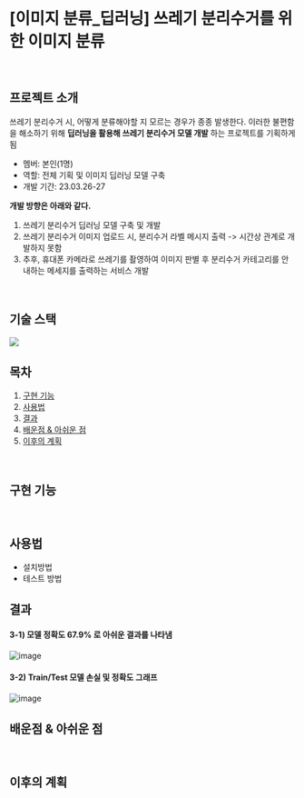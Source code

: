 # [이미지 분류_딥러닝] 쓰레기 분리수거를 위한 이미지 분류
  <br>

## 프로젝트 소개
쓰레기 분리수거 시, 어떻게 분류해야할 지 모르는 경우가 종종 발생한다.
이러한 불편함을 해소하기 위해 **딥러닝을 활용해 쓰레기 분리수거 모델 개발** 하는 프로젝트를 기획하게 됨
  <br>

* 멤버: 본인(1명)
* 역할: 전체 기획 및 이미지 딥러닝 모델 구축
  <br>
* 개발 기간: 23.03.26-27
  <br>

**개발 방향은 아래와 같다.**
1. 쓰레기 분리수거 딥러닝 모델 구축 및 개발 
2. 쓰레기 분리수거 이미지 업로드 시, 분리수거 라벨 메시지 출력 -> 시간상 관계로 개발하지 못함
3. 추후, 휴대폰 카메라로 쓰레기를 촬영하여 이미지 판별 후 분리수거 카테고리를 안내하는 메세지를 출력하는 서비스 개발
  <br>


## 기술 스택
 <img src="https://img.shields.io/badge/python-3776AB?style=for-the-badge&logo=python&logoColor=white"> 
  <br>

## 목차
1. [구현 기능](#구현-기능)
2. [사용법](#사용법)
3. [결과](#결과)
4. [배운점 & 아쉬운 점](#배운점-&-아쉬운-점)
5. [이후의 계획](#이후의-계획)
  <br>

## 구현 기능
  <br>

## 사용법
* 설치방법
* 테스트 방법
  <br>

## 결과
#### 3-1) 모델 정확도 67.9% 로 아쉬운 결과를 나타냄

![image](https://user-images.githubusercontent.com/122415320/235335209-b12f9abe-8fc1-45cb-8ba2-e818aefc01c5.png)

#### 3-2) Train/Test 모델 손실 및 정확도 그래프
![image](https://user-images.githubusercontent.com/122415320/235335200-0b291aec-0bc4-418b-acf3-0d2668fd2c7a.png)
  <br>


## 배운점 & 아쉬운 점
  <br>

## 이후의 계획
  <br>


